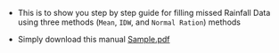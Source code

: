 - This is to show you step by step guide for filling missed Rainfall Data using three methods (`Mean`, `IDW`, and `Normal Ration`) methods
  
- Simply download this manual [Sample.pdf](https://github.com/user-attachments/files/15845951/Sample.pdf)
